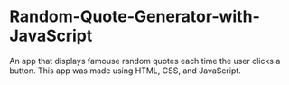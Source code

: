 # Random-Quote-Generator-with-JavaScript
An app that displays famouse random quotes each time the user clicks a button. This app was made using HTML, CSS, and JavaScript. 
